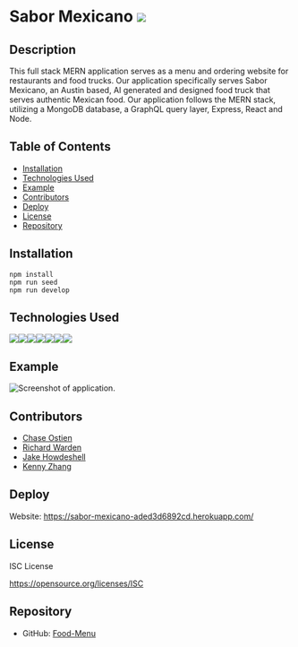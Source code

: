 # Sabor Mexicano ![](https://img.shields.io/badge/contributers-4-blue?logo=github)

## Description
This full stack MERN application serves as a menu and ordering website for restaurants and food trucks. Our application specifically serves Sabor Mexicano, an Austin based, AI generated and designed food truck that serves authentic Mexican food. Our application follows the MERN stack, utilizing a MongoDB database, a GraphQL query layer, Express, React and Node. 


## Table of Contents

- [Installation](#installation)
- [Technologies Used](#technologies-used)
- [Example](#example)
- [Contributors](#contributors)
- [Deploy](#deploy)
- [License](#license)
- [Repository](#repository)

## Installation

```
npm install
npm run seed
npm run develop
```

## Technologies Used

![](https://img.shields.io/badge/CSS-239120?&style=for-the-badge&logo=css3&logoColor=white)![](https://img.shields.io/badge/JavaScript-F7DF1E?style=for-the-badge&logo=javascript&logoColor=black)![](https://img.shields.io/badge/Node.js-43853D?style=for-the-badge&logo=node.js&logoColor=white)![](https://img.shields.io/badge/Express.js-404D59?style=for-the-badge)![](https://img.shields.io/badge/React-20232A?style=for-the-badge&logo=react&logoColor=61DAFB)![](https://img.shields.io/badge/MongoDB-4EA94B?style=for-the-badge&logo=mongodb&logoColor=white)![](https://img.shields.io/badge/Heroku-430098?style=for-the-badge&logo=heroku&logoColor=white)

## Example

![Screenshot of application.](./client/src/assets/homepage.png)


## Contributors

* [Chase Ostien](https://github.com/ChaseOstien)
* [Richard Warden](https://github.com/r-warden)
* [Jake Howdeshell](https://github.com/JakeHowdeshell)
* [Kenny Zhang](https://github.com/KennyZhang12138)

## Deploy

Website: https://sabor-mexicano-aded3d6892cd.herokuapp.com/

## License

ISC License

https://opensource.org/licenses/ISC

## Repository

- GitHub: [Food-Menu](https://github.com/JakeHowdeshell/react-menu)